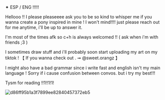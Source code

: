 
✦ ESP / ENG !!!!!

Hellooo !! 
I please pleaseeee ask you to be so kind to whisper me if you wanna create a pony inspired in mine ! I won't mind!!!! just please reach out for me anytime, i'll be up to answer it.

I'm most of the times afk so c+h is always welcomed !! ( ask when i'm with friends ;3 )

I sometimes draw stuff and i'll probably soon start uploading my art on my tiktok ! 
【 If you wanna check out . ➞ @sweet.orangz 】


I might also have a bad grammar since i write fast and english isn't my main language ! Sorry if i cause confusion between convos. but i try my best!!!


Tysm for reading !!1!!1!1! 

![d86ff95b1a3f7899ee82840457372eb5](https://github.com/user-attachments/assets/29ff2d83-8994-4a2d-9db1-dfb05340895a)

